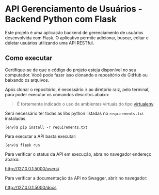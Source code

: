 # API Gerenciamento de Usuários - Backend Python com Flask

Este projeto é uma aplicação backend de gerenciamento de usuários desenvolvida com Flask. O aplicativo permite adicionar, buscar, editar e deletar usuários utilizando uma API RESTful.

## Como executar

Certifique-se de que o código do projeto esteja disponível no seu computador. Você pode fazer isso clonando o repositório do GitHub ou baixando os arquivos.

Após clonar o repositório, é necessário ir ao diretório raiz, pelo terminal, para poder executar os comandos descritos abaixo:

> É fortemente indicado o uso de ambientes virtuais do tipo [virtualenv](https://virtualenv.pypa.io/en/latest/installation.html).

Será necessário ter todas as libs python listadas no `requirements.txt` instaladas.

```
(env)$ pip install -r requirements.txt
```

Para executar a API  basta executar:

```
(env)$ flask run
```

Para verificar o status da API em execução, abra no navegador endereço abaixo:

http://127.0.0.1:5000/users/

Para verificar a documentação da API no Swagger, abrir no navegador:

http://127.0.0.1:5000/docs